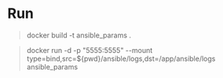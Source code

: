 # Run

> docker build -t ansible_params .

> docker run -d -p "5555:5555" --mount type=bind,src=${pwd}/ansible/logs,dst=/app/ansible/logs ansible_params
